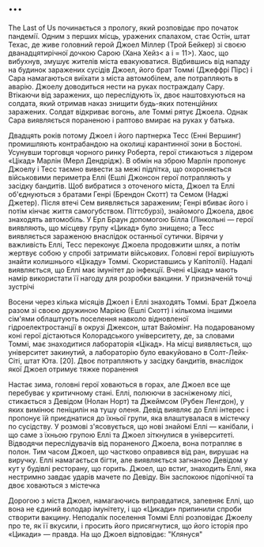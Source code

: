 # ...
<html>
    <title>the last of us</title>
    <link rel="stylesheet" href="style.css" />
    <body>
        <p>The Last of Us починається з прологу, який розповідає про початок пандемії. Одним з перших місць, уражених спалахом, стає Остін, штат Техас, де живе головний герой Джоел Міллер (Трой Бейкер) зі своєю дванадцятирічної дочкою Сарою (Хана Хейз< a i = 11>). Хаос, що вибухнув, змушує жителів міста евакуюватися. Відбившись від нападу на будинок заражених сусідів Джоел, його брат Томмі (Джеффрі Пірс) і Сара намагаються виїхати з міста автомобілем, але потрапляють в аварію. Джоелу доводиться нести на руках постраждалу Сару. Втікаючи від заражених, що переслідують їх, двоє наштовхуються на солдата, який отримав наказ знищити будь-яких потенційних заражених. Солдат відкриває вогонь, але Томмі рятує Джоела. Однак Сара виявляється пораненою і раптово вмирає на руках у батька.</p>
        <p>Двадцять років потому Джоел і його партнерка Тесс (Енні Вершинг) промишляють контрабандою на околиці карантинної зони в Бостоні. Усунувши торговця чорного ринку Роберта, герої стикаються з лідером «Цікад» Марлін (Мерл Дендрідж). В обмін на зброю Марлін пропонує Джоелу і Тесс таємно вивести за межі підлітка, що охороняється військовими периметра Еллі (Ешлі Джонсон герої потрапляють у засідку бандитів. Щоб вибратися з оточеного міста, Джоел та Еллі об'єднуються з братами Генрі (Брендон Скотт) та Семом (Наджі Джетер). Після втечі Сем виявляється зараженим; Генрі вбиває його і потім кінчає життя самогубством. Піттсбурзі), знайомого Джоела, двоє знаходять автомобіль. У Ерл Браун допомогою Білла (Лінкольні — герої виявляють, що місцеву групу «Цикад» було знищено; а Тесс виявляється зараженою внаслідок останньої сутички. Вірячи у важливість Еллі, Тесс переконує Джоела продовжити шлях, а потім жертвує собою у спробі затримати військових. Головні герої вирішують знайти колишнього «Цікаду» Томмі. Скориставшись у Капітолії). Надалі виявляється, що Еллі має імунітет до інфекції. Вчені «Цікад» мають намір використати її нагоду для розробки вакцини. У призначеній точці зустрічі</p>
        <p>Восени через кілька місяців Джоел і Еллі знаходять Томмі. Брат Джоела разом зі своєю дружиною Марією (Ешлі Скотт) і кількома іншими сім'ями облаштують поселення навколо відновленої гідроелектростанції в окрузі Джексон, штат Вайомінг. На подарованому коні герої дістаються Колорадського університету, де, за словами Томмі, має знаходитися лабораторія «Цікад». На місці виявляється, що університет закинутий, а лабораторію було евакуйовано в Солт-Лейк-Сіті, штат Юта. [20]. Двоє потрапляють у засідку бандитів, внаслідок якої Джоел отримує тяжке поранення</p>
        <p>Настає зима, головні герої ховаються в горах, але Джоел все ще перебуває у критичному стані. Еллі, полюючи в засніженому лісі, стикається з Девідом (Нолан Норт) та Джеймсом (Рубен Ленгдон), у яких вимінює пеніцилін на тушу оленя. Девід виявляє до Еллі інтерес і пропонує їй приєднатися до їхньої групи, яка влаштувалася в містечку по сусідству. У розмові з'ясовується, що нові знайомі Еллі — канібали, і що саме з їхньою групою Еллі та Джоел зіткнулися в університеті. Відводячи переслідувачів від пораненого Джоела, вона потрапляє в полон. Тим часом Джоел, що частково оправився від ран, вирушає на виручку. Еллі намагається бігти, але виявляється загнаною Девідом у кут у будівлі ресторану, що горить. Джоел, що встиг, знаходить Еллі, яка нестримно завдає ударів мачете по Девіду. Він заспокоює підопічної та двоє ховаються з містечка</p>
        <p>Дорогою з міста Джоел, намагаючись виправдатися, запевняє Еллі, що вона не єдиний володар імунітету, і що «Цикади» припинили спроби створити вакцину. Неподалік поселення Томмі Еллі розповідає Джоелу про те, як її вкусили, і просить його присягнутися, що його історія про «Цикади» — правда. На що Джоел відповідає: "Клянуся"</p>
    </body>
</html>
